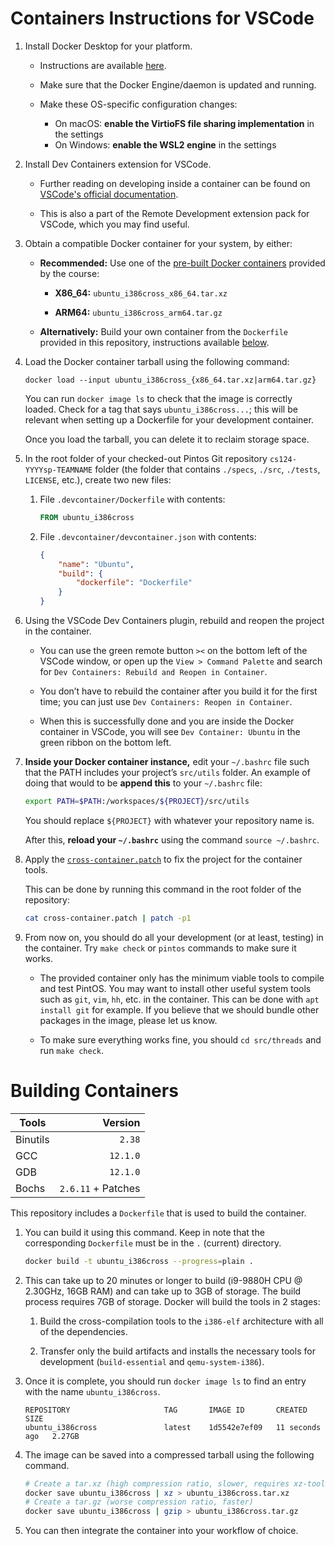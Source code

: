 # Containers Instructions for VSCode

1.  Install Docker Desktop for your platform.

    *   Instructions are available [here](https://docs.docker.com/engine/install/).

    *   Make sure that the Docker Engine/daemon is updated and running.

    *   Make these OS-specific configuration changes:
        *   On macOS:  **enable the VirtioFS file sharing implementation** in the settings
        *   On Windows:  **enable the WSL2 engine** in the settings

2.  Install Dev Containers extension for VSCode.

    *   Further reading on developing inside a container can be found on
        [VSCode's official documentation](https://code.visualstudio.com/docs/devcontainers/containers).

    *   This is also a part of the Remote Development extension pack for
        VSCode, which you may find useful.

3.  Obtain a compatible Docker container for your system, by either:

    *   **Recommended:** Use one of the [pre-built Docker containers](https://github.com/caltech-cs124/container/releases/)
        provided by the course:

        *   **X86_64:** `ubuntu_i386cross_x86_64.tar.xz`

        *   **ARM64:** `ubuntu_i386cross_arm64.tar.gz`

    *   **Alternatively:**  Build your own container from the `Dockerfile`
        provided in this repository, instructions available [below](#building-containers).

4.  Load the Docker container tarball using the following command:

    ```
    docker load --input ubuntu_i386cross_{x86_64.tar.xz|arm64.tar.gz}
    ```

    You can run `docker image ls` to check that the image is correctly loaded.
    Check for a tag that says `ubuntu_i386cross...`; this will be relevant
    when setting up a Dockerfile for your development container.

    Once you load the tarball, you can delete it to reclaim storage space.

5.  In the root folder of your checked-out Pintos Git repository
    `cs124-YYYYsp-TEAMNAME` folder (the folder that contains `./specs`,
    `./src`, `./tests`, `LICENSE`, etc.), create two new files:

    1.  File `.devcontainer/Dockerfile` with contents:

        ```Dockerfile
        FROM ubuntu_i386cross
        ```

    2.  File `.devcontainer/devcontainer.json` with contents:

        ```json
        {
            "name": "Ubuntu",
            "build": {
                "dockerfile": "Dockerfile"
            }
        }
        ```

6.  Using the VSCode Dev Containers plugin, rebuild and reopen the project in
    the container.

    *   You can use the green remote button `><` on the bottom left of the
        VSCode window, or open up the `View > Command Palette` and search for
        `Dev Containers: Rebuild and Reopen in Container`.

    *   You don’t have to rebuild the container after you build it for the
        first time; you can just use `Dev Containers: Reopen in Container`.

    *   When this is successfully done and you are inside the Docker container
        in VSCode, you will see `Dev Container: Ubuntu` in the green ribbon on
        the bottom left.

7.  **Inside your Docker container instance,** edit your `~/.bashrc` file such
    that the PATH includes your project’s `src/utils` folder. An example of
    doing that would to be **append this** to your `~/.bashrc` file:

    ```sh
    export PATH=$PATH:/workspaces/${PROJECT}/src/utils
    ```

    You should replace `${PROJECT}` with whatever your repository name is.

    After this, **reload your `~/.bashrc`** using the command `source ~/.bashrc`.

8.  Apply the [`cross-container.patch`](./cross-container.patch) to fix the
    project for the container tools.

    This can be done by running this command in the root folder of the
    repository:

    ```sh
    cat cross-container.patch | patch -p1
    ```

9.  From now on, you should do all your development (or at least, testing) in
    the container.  Try `make check` or `pintos` commands to make sure it works.

    *   The provided container only has the minimum viable tools to compile
        and test PintOS.  You may want to install other useful system tools
        such as `git`, `vim`, `hh`, etc. in the container.  This can be done
        with `apt install git` for example. If you believe that we should
        bundle other packages in the image, please let us know.

    *   To make sure everything works fine, you should `cd src/threads` and
        run `make check`.

# Building Containers

| Tools    |            Version |
| -------- | -----------------: |
| Binutils |             `2.38` |
| GCC      |           `12.1.0` |
| GDB      |           `12.1.0` |
| Bochs    | `2.6.11` + Patches |

This repository includes a `Dockerfile` that is used to build the container.

1.  You can build it using this command.  Keep in note that the corresponding
    `Dockerfile` must be in the `.` (current) directory.

    ```sh
    docker build -t ubuntu_i386cross --progress=plain .
    ```

2.  This can take up to 20 minutes or longer to build (i9-9880H CPU @ 2.30GHz,
    16GB RAM) and can take up to 3GB of storage.  The build process requires
    7GB of storage.  Docker will build the tools in 2 stages:

    1.  Build the cross-compilation tools to the `i386-elf` architecture with
        all of the dependencies.

    2.  Transfer only the build artifacts and installs the necessary tools for
        development (`build-essential` and `qemu-system-i386`).

3.  Once it is complete, you should run `docker image ls` to find an entry
    with the name `ubuntu_i386cross`.

    ```
    REPOSITORY                     TAG       IMAGE ID       CREATED          SIZE
    ubuntu_i386cross               latest    1d5542e7ef09   11 seconds ago   2.27GB
    ```

4.  The image can be saved into a compressed tarball using the following
    command.

    ```sh
    # Create a tar.xz (high compression ratio, slower, requires xz-tools)
    docker save ubuntu_i386cross | xz > ubuntu_i386cross.tar.xz
    # Create a tar.gz (worse compression ratio, faster)
    docker save ubuntu_i386cross | gzip > ubuntu_i386cross.tar.gz
    ```

5.  You can then integrate the container into your workflow of choice.

